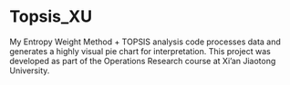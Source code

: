 # Topsis_XU
My Entropy Weight Method + TOPSIS analysis code processes data and generates a highly visual pie chart for interpretation. This project was developed as part of the Operations Research course at Xi’an Jiaotong University.
